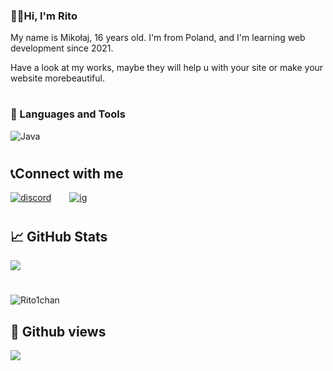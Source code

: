 ### 👋🏼Hi, I'm Rito
<p>My name is Mikołaj, 16 years old. I'm from Poland, and I'm learning web development since 2021.</p>
<p>Have a look at my works, maybe they will help u with your site or make your website morebeautiful.</p>

#

### 🧰 Languages and Tools

<img align="left" alt="Java" style="padding-right:10px;" src="https://skillicons.dev/icons?i=html,css,js,php,figma,androidstudio,git,java"/>
<br />

#

## 📞Connect with me

<p>
<a href="https://discord.com/users/486189969011113984" target="blank"><img alt="discord" style="padding-right:25px;" src="https://skillicons.dev/icons?i=discord"/></a>
<a href="https://www.instagram.com/rito1chan/" target="blank"><img alt="ig " style="padding-right:25px;" src="https://skillicons.dev/icons?i=instagram"/></a>
</p>

#

## &#x1f4c8; GitHub Stats

<a href="https://github.com/Rito1chan">
  <img align="center" src="https://github-readme-stats.vercel.app/api?username=Rito1chan&count_private=true&show_icons=true&theme=tokyonight" >
</a>

#
<p><img align="center" src="https://github-readme-stats.vercel.app/api/top-langs?username=Rito1chan&show_icons=true&locale=en&layout=compact&theme=tokyonight" alt="Rito1chan" /></p>

## 🔎 Github views

![](https://komarev.com/ghpvc/?username=Rito1chan&color=3ea1fc)
